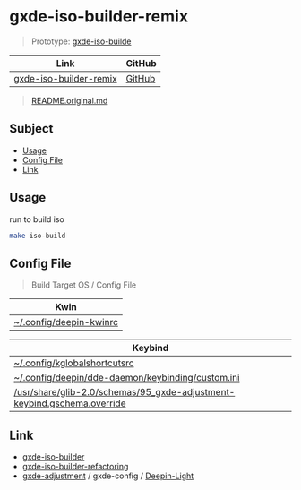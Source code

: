 

# gxde-iso-builder-remix

> Prototype: [gxde-iso-builde](https://github.com/GXDE-OS/gxde-iso-builder)

| Link | GitHub |
| ---- | ------ |
| [gxde-iso-builder-remix](https://samwhelp.github.io/gxde-iso-builder-remix/) | [GitHub](https://github.com/samwhelp/gxde-iso-builder-remix) |


> [README.original.md](README.original.md)




## Subject

* [Usage](#usage)
* [Config File](#config-file)
* [Link](#link)




## Usage

run to build iso

``` sh
make iso-build
```




## Config File

> Build Target OS / Config File

| Kwin |
| --------------------- |
| [~/.config/deepin-kwinrc](./asset/overlay/etc/skel/.config/deepin-kwinrc) |


| Keybind |
| --------------------- |
| [~/.config/kglobalshortcutsrc](./asset/overlay/etc/skel/.config/kglobalshortcutsrc#L45-L197) |
| [~/.config/deepin/dde-daemon/keybinding/custom.ini](./asset/overlay/etc/skel/.config/deepin/dde-daemon/keybinding/custom.ini) |
| [/usr/share/glib-2.0/schemas/95_gxde-adjustment-keybind.gschema.override](./asset/overlay/usr/share/glib-2.0/schemas/95_gxde-adjustment-keybind.gschema.override) |




## Link

* [gxde-iso-builder](https://github.com/GXDE-OS/gxde-iso-builder)
* [gxde-iso-builder-refactoring](https://github.com/samwhelp/gxde-iso-builder-refactoring)
* [gxde-adjustment](https://github.com/samwhelp/gxde-adjustment) / gxde-config / [Deepin-Light](https://github.com/samwhelp/gxde-adjustment/tree/main/prototype/main/gxde-config/locale/en_us/Deepin-Light)
